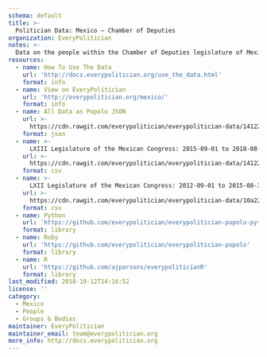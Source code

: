 ```yaml
---
schema: default
title: >-
  Politician Data: Mexico — Chamber of Deputies
organization: EveryPolitician
notes: >-
  Data on the people within the Chamber of Deputies legislature of Mexico.
resources:
  - name: How To Use The Data
    url: 'http://docs.everypolitician.org/use_the_data.html'
    format: info
  - name: View on EveryPolitician
    url: 'http://everypolitician.org/mexico/'
    format: info
  - name: All Data as Popolo JSON
    url: >-
      https://cdn.rawgit.com/everypolitician/everypolitician-data/1412288b0397e6f6da94c511c33aea4c0b78fa56/data/Mexico/Deputies/ep-popolo-v1.0.json
    format: json
  - name: >-
      LXIII Legislature of the Mexican Congress: 2015-09-01 to 2018-08-31
    url: >-
      https://cdn.rawgit.com/everypolitician/everypolitician-data/1412288b0397e6f6da94c511c33aea4c0b78fa56/data/Mexico/Deputies/term-63.csv
    format: csv
  - name: >-
      LXII Legislature of the Mexican Congress: 2012-09-01 to 2015-08-31
    url: >-
      https://cdn.rawgit.com/everypolitician/everypolitician-data/10a22c40c4d6fc1571a97ddb595bd14d1954fff3/data/Mexico/Deputies/term-62.csv
    format: csv
  - name: Python
    url: 'https://github.com/everypolitician/everypolitician-popolo-python'
    format: library
  - name: Ruby
    url: 'https://github.com/everypolitician/everypolitician-popolo'
    format: library
  - name: R
    url: 'https://github.com/ajparsons/everypoliticianR'
    format: library
last_modified: 2018-10-12T14:16:52
license: ''
category:
  - Mexico
  - People
  - Groups & Bodies
maintainer: EveryPolitician
maintainer_email: team@everypolitician.org
more_info: http://docs.everypolitician.org
---
```

